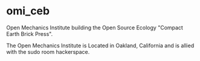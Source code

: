 omi_ceb
=======

Open Mechanics Institute building the Open Source Ecology "Compact Earth Brick Press".

The Open Mechanics Institute is Located in Oakland, California and is allied with the sudo room hackerspace.

